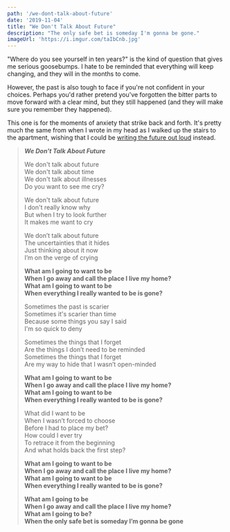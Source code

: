 ```yaml
---
path: '/we-dont-talk-about-future'
date: '2019-11-04'
title: "We Don't Talk About Future"
description: "The only safe bet is someday I'm gonna be gone."
imageUrl: 'https://i.imgur.com/taIbCnb.jpg'
---
```


"Where do you see yourself in ten years?" is the kind of question that gives me serious goosebumps. I hate to be reminded that everything will keep changing, and they will in the months to come.

However, the past is also tough to face if you're not confident in your choices. Perhaps you'd rather pretend you've forgotten the bitter parts to move forward with a clear mind, but they still happened (and they will make sure you remember they happened).

This one is for the moments of anxiety that strike back and forth. It's pretty much the same from when I wrote in my head as I walked up the stairs to the apartment, wishing that I could be [writing the future out loud](https://www.youtube.com/watch?v=4oScRBsOV6I) instead.

> **_We Don't Talk About Future_**
>
> We don't talk about future \
> We don't talk about time \
> We don't talk about illnesses \
> Do you want to see me cry?
>
> We don't talk about future \
> I don't really know why \
> But when I try to look further \
> It makes me want to cry
>
> We don’t talk about future \
> The uncertainties that it hides \
> Just thinking about it now \
> I’m on the verge of crying
>
> **What am I going to want to be \
> When I go away and call the place I live my home? \
> What am I going to want to be \
> When everything I really wanted to be is gone?**
>
> Sometimes the past is scarier \
> Sometimes it's scarier than time \
> Because some things you say I said \
> I'm so quick to deny
>
> Sometimes the things that I forget \
> Are the things I don’t need to be reminded \
> Sometimes the things that I forget \
> Are my way to hide that I wasn’t open-minded
>
> **What am I going to want to be \
> When I go away and call the place I live my home? \
> What am I going to want to be \
> When everything I really wanted to be is gone?**
>
> What did I want to be \
> When I wasn’t forced to choose \
> Before I had to place my bet? \
> How could I ever try \
> To retrace it from the beginning \
> And what holds back the first step?
>
> **What am I going to want to be \
> When I go away and call the place I live my home? \
> What am I going to want to be \
> When everything I really wanted to be is gone?**
>
> **What am I going to be \
> When I go away and call the place I live my home? \
> What am I going to be? \
> When the only safe bet is someday I’m gonna be gone**
